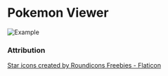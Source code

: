 # Pokemon Viewer

![Example](https://findapoke.netlify.app/screenshot.png)

### Attribution
<a href="https://www.flaticon.com/free-icons/star" title="star icons">Star icons created by Roundicons Freebies - Flaticon</a>
